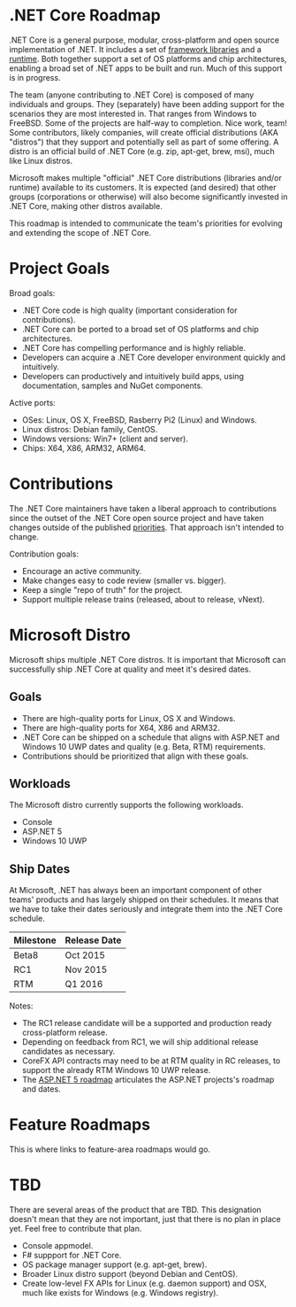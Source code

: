 .NET Core Roadmap
=================

.NET Core is a general purpose, modular, cross-platform and open source implementation of .NET. It includes a set of [framework libraries](https://github.com/dotnet/corefx) and a [runtime](https://github.com/dotnet/coreclr). Both together support a set of OS platforms and chip architectures, enabling a broad set of .NET apps to be built and run. Much of this support is in progress.

The team (anyone contributing to .NET Core) is composed of many individuals and groups. They (separately) have been adding support for the scenarios they are most interested in. That ranges from Windows to FreeBSD. Some of the projects are half-way to completion. Nice work, team! Some contributors, likely companies, will create official distributions (AKA "distros") that they support and potentially sell as part of some offering. A distro is an official build of .NET Core (e.g. zip, apt-get, brew, msi), much like Linux distros.

Microsoft makes multiple "official" .NET Core distributions (libraries and/or runtime) available to its customers. It is expected (and desired) that other groups (corporations or otherwise) will also become significantly invested in .NET Core, making other distros available.

This roadmap is intended to communicate the team's priorities for evolving and extending the scope of .NET Core.

Project Goals
=============

Broad goals:

- .NET Core code is high quality (important consideration for contributions).
- .NET Core can be ported to a broad set of OS platforms and chip architectures.
- .NET Core has compelling performance and is highly reliable.
- Developers can acquire a .NET Core developer environment quickly and intuitively.
- Developers can productively and intuitively build apps, using documentation, samples and NuGet components.

Active ports:

- OSes: Linux, OS X, FreeBSD, Rasberry Pi2 (Linux) and Windows.
- Linux distros: Debian family, CentOS.
- Windows versions: Win7+ (client and server).
- Chips: X64, X86, ARM32, ARM64.

Contributions
=============

The .NET Core maintainers have taken a liberal approach to contributions since the outset of the .NET Core open source project and have taken changes outside of the published [priorities](https://github.com/dotnet/coreclr/blob/master/Documentation/project-docs/project-priorities.md). That approach isn't intended to change. 

Contribution goals: 

- Encourage an active community.
- Make changes easy to code review (smaller vs. bigger). 
- Keep a single "repo of truth" for the project. 
- Support multiple release trains (released, about to release, vNext).

Microsoft Distro
================

Microsoft ships multiple .NET Core distros. It is important that Microsoft can successfully ship .NET Core at quality and meet it's desired dates.

Goals
-----

- There are high-quality ports for Linux, OS X and Windows.
- There are high-quality ports for X64, X86 and ARM32.
- .NET Core can be shipped on a schedule that aligns with ASP.NET and Windows 10 UWP dates and quality (e.g. Beta, RTM) requirements.
- Contributions should be prioritized that align with these goals.

Workloads
---------

The Microsoft distro currently supports the following workloads.

- Console
- ASP.NET 5
- Windows 10 UWP

Ship Dates
----------

At Microsoft, .NET has always been an important component of other teams' products and has largely shipped on their schedules. It means that we have to take their dates seriously and integrate them into the .NET Core schedule.

|Milestone|Release Date|
|---------|------------|
|Beta8    |    Oct 2015|
|RC1      |    Nov 2015|
|RTM      |     Q1 2016|

Notes:

- The RC1 release candidate will be a supported and production ready cross-platform release. 
- Depending on feedback from RC1, we will ship additional release candidates as necessary.
- CoreFX API contracts may need to be at RTM quality in RC releases, to support the already RTM Windows 10 UWP release.
- The [ASP.NET 5 roadmap](https://github.com/aspnet/Home/wiki/Roadmap) articulates the ASP.NET projects's roadmap and dates.

Feature Roadmaps
================

This is where links to feature-area roadmaps would go.

TBD
===

There are several areas of the product that are TBD. This designation doesn't mean that they are not important, just that there is no plan in place yet. Feel free to contribute that plan.

- Console appmodel.
- F# suppport for .NET Core.
- OS package manager support (e.g. apt-get, brew).
- Broader Linux distro support (beyond Debian and CentOS).
- Create low-level FX APIs for Linux (e.g. daemon support) and OSX, much like exists for Windows (e.g. Windows registry).
